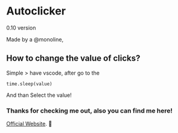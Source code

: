 # Autoclicker
0.10 version
 
Made by a @monoline, 

## How to change the value of clicks?

Simple > have vscode, after go to the
```
time.sleep(value)
```
And than Select the value!

### Thanks for checking me out, also you can find me here!

[Official Website](https://monoliine.glitch.me/). :smiling_face_with_three_hearts:
